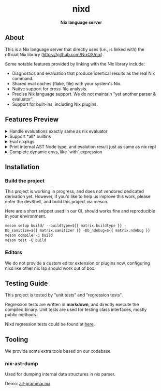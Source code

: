 <div align="center">
  <h1>nixd</code></h1>

  <p>
    <strong>Nix language server</strong>
  </p>
</div>

## About

This is a Nix language server that directly uses (i.e., is linked with) the official Nix library (https://github.com/NixOS/nix).

Some notable features provided by linking with the Nix library include:

- Diagnostics and evaluation that produce identical results as the real Nix command.
- Shared eval caches (flake, file) with your system's Nix.
- Native support for cross-file analysis.
- Precise Nix language support. We do not maintain "yet another parser & evaluator".
- Support for built-ins, including Nix plugins.


## Features Preview

<details><summary>Handle evaluations exactly same as nix evaluator</summary>

![infinte-recursion](docs/images/9ed5e08a-e439-4b09-ba78-d83dc0a8a03f.png)

</details>

<details><summary>Support *all* builtins</summary>

![eval-builtin-json](docs/images/59655838-36a8-4145-9717-f2009e0efef9.png)

And diagnostic:

![eval-builtin-diagnostic](docs/images/f6e10994-41e4-4a03-84a2-ef275fb402fd.png)

</details>

<details><summary>Eval nixpkgs</summary>

![eval-nixpkgs](docs/images/abe2fafc-d139-4741-89af-53339312a1af.png)

</details>

<details><summary>Print internal AST Node type, and evalution result just as same as nix repl</summary>

![eval-ast](docs/images/c7e8a8c7-5c0e-4736-868f-1e2c345468fd.png)


</details>

<details><summary>Complete dynamic envs, like `with` expression</summary>

![complete-with](docs/images/ae629b9f-95cb-48df-aa1d-4f5f94c3c06a.png)

</details>

## Installation

### Build the project

This project is working in progress, and does not vendored dedicated derivation yet.
However, if you'd like to help us improve this work, please enter the devShell, and build this project via meson.

Here are a short snippet used in our CI, should works fine and reproducible in your environment.

```
meson setup build/ --buildtype=${{ matrix.buildtype }} -Db_sanitize=${{ matrix.sanitizer }} -Db_ndebug=${{ matrix.ndebug }}
meson compile -C build
meson test -C build
```

### Editors

We do not provide a custom editor extension or plugins now, configuring nixd like other nix lsp should work out of box.


## Testing Guide

This project is tested by "unit tests" and "regression tests".

Regression tests are written in **markdown**, and directly execute the compiled binary.
Unit tests are used for testing class interfaces, mostly public methods.

Nixd regression tests could be found at [here](tools/nixd/test/).


## Tooling

We provide some extra tools based on our codebase.

### nix-ast-dump

Used for dumping internal data structures in nix parser.

Demo: [all-grammar.nix](tools/nix-ast-dump/test/all-grammar.nix)
